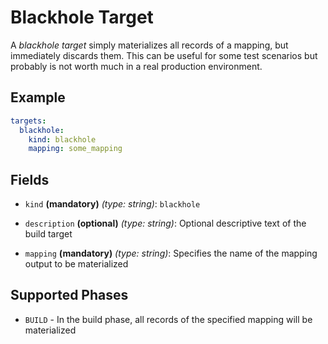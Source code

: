 # Blackhole Target

A *blackhole target* simply materializes all records of a mapping, but immediately discards them. This can be 
useful for some test scenarios but probably is not worth much in a real production environment.
 

## Example

```yaml
targets:
  blackhole:
    kind: blackhole
    mapping: some_mapping
```

## Fields

* `kind` **(mandatory)** *(type: string)*: `blackhole`

* `description` **(optional)** *(type: string)*: 
Optional descriptive text of the build target

* `mapping` **(mandatory)** *(type: string)*: 
Specifies the name of the mapping output to be materialized


## Supported Phases
* `BUILD` - In the build phase, all records of the specified mapping will be materialized

